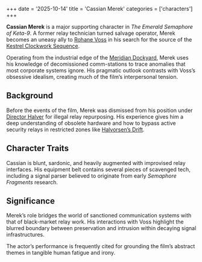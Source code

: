 
+++
date = '2025-10-14'
title = 'Cassian Merek'
categories = ['characters']
+++


**Cassian Merek** is a major supporting character in *The Emerald Semaphore of Keta-9*. A former relay technician turned salvage operator, Merek becomes an uneasy ally to [Rohane Voss](/characters/rohane-voss) in his search for the source of the [Kestrel Clockwork Sequence](/others/kestrel-clockwork-sequence).

Operating from the industrial edge of the [Meridian Dockyard](/places/meridian-dockyard), Merek uses his knowledge of decomissioned comm-stations to trace anomalies that most corporate systems ignore. His pragmatic outlook contrasts with Voss’s obsessive idealism, creating much of the film’s interpersonal tension.

## Background

Before the events of the film, Merek was dismissed from his position under [Director Halver](/characters/director-halver) for illegal relay repurposing. His experience gives him a deep understanding of obsolete hardware and how to bypass active security relays in restricted zones like [Halvorsen’s Drift](/places/halvorsens-drift).

## Character Traits

Cassian is blunt, sardonic, and heavily augmented with improvised relay interfaces. His equipment belt contains several pieces of scavenged tech, including a signal parser believed to originate from early *Semaphore Fragments* research.

## Significance

Merek’s role bridges the world of sanctioned communication systems with that of black-market relay work. His interactions with Voss highlight the blurred boundary between preservation and intrusion within decaying signal infrastructures.

The actor’s performance is frequently cited for grounding the film’s abstract themes in tangible human fatigue and irony.
